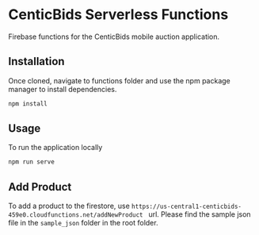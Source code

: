 # CenticBids Serverless Functions

Firebase functions for the CenticBids mobile auction application.

## Installation

Once cloned, navigate to functions folder and 
use the npm package manager to install dependencies.

```bash
npm install
```

## Usage
To run the application locally

```python
npm run serve
```

## Add Product
To add a product to the firestore, use ```https://us-central1-centicbids-459e0.cloudfunctions.net/addNewProduct
```  url. Please find the sample json file in the ```sample_json``` folder in the root folder.

  
